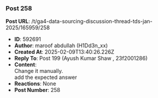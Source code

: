 ### Post 258
**Post URL**: /t/ga4-data-sourcing-discussion-thread-tds-jan-2025/165959/258
- **ID**: 592691
- **Author**: maroof abdullah (H1Dd3n_xx)
- **Created At**: 2025-02-09T13:40:26.226Z
- **Reply To**: Post 199 (Ayush Kumar Shaw , 23f2001286)
- **Content**:  
  Change it manually.<br>
add the expected answer
- **Reactions**: None
- **Post Number**: 258


